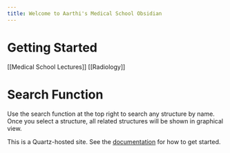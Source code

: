 ```yaml
---
title: Welcome to Aarthi's Medical School Obsidian
---
```

# Getting Started
[[Medical School Lectures]]
[[Radiology]]


# Search Function
Use the search function at the top right to search any structure by name. Once you select a structure, all related structures will be shown in graphical 
view. 


This is a Quartz-hosted site. 
See the [documentation](https://quartz.jzhao.xyz) for how to get started.

